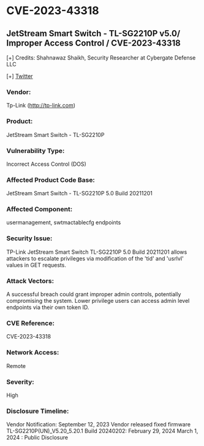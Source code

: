 # CVE-2023-43318

## JetStream Smart Switch - TL-SG2210P v5.0/ Improper Access Control / CVE-2023-43318

[+] Credits: Shahnawaz Shaikh, Security Researcher at Cybergate Defense LLC


[+] [Twitter](twitter.com/_striv3r_)


### Vendor:
Tp-Link (http://tp-link.com)


### Product:
JetStream Smart Switch - TL-SG2210P


### Vulnerability Type:
Incorrect Access Control (DOS)


### Affected Product Code Base:
JetStream Smart Switch - TL-SG2210P 5.0 Build 20211201


### Affected Component:
usermanagement, swtmactablecfg endpoints


### Security Issue:
TP-Link JetStream Smart Switch TL-SG2210P 5.0 Build 20211201 allows attackers to escalate privileges via modification of the 'tid' and 'usrlvl' values in GET requests.


### Attack Vectors:
A successful breach could grant improper admin controls, potentially compromising the system. Lower privilege users can access admin level endpoints via their own token ID.


### CVE Reference:
CVE-2023-43318


### Network Access:
Remote


### Severity:
High


### Disclosure Timeline: 
Vendor Notification: September 12, 2023
Vendor released fixed firmware TL-SG2210P(UN)_V5.20_5.20.1 Build 20240202: February 29, 2024
March 1, 2024 : Public Disclosure
